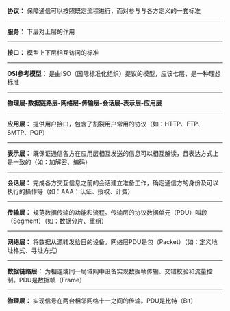 
**协议：** 保障通信可以按照既定流程进行，而对参与与各方定义的一套标准

---

**服务：** 下层对上层的作用

---

**接口：** 模型上下层相互访问的标准

---

**OSI参考模型：** 是由ISO（国际标准化组织）提议的模型，应该七层，是一种理想标准

---

**物理层-数据链路层-网络层-传输层-会话层-表示层-应用层**

---

**应用层：** 提供用户接口，包含了割裂用户常用的协议（如：HTTP、FTP、SMTP、POP）

---

**表示层：** 既保证通信各方在应用层相互发送的信息可以相互解读，且表达方式上是一致的（如：加解密、编码）

---

**会话层：** 完成各方交互信息之前的会话建立准备工作，确定通信方的身份及可以执行的操作等（如：AAA：认证、授权、计费）

---

**传输层：** 规范数据传输的功能和流程。传输层的协议数据单元（PDU）叫段（Segment）（如：数据分片、重组）

---
**网络层：** 将数据从源转发给目的设备。网络层PDU是包（Packet）（如：定义地址格式、寻址方式）

---

**数据链路层：** 为相连或同一局域网中设备实现数据帧传输、交错校验和流量控制。PDU是数据帧（Frame）

---

**物理层：** 实现信号在两台相邻网络十一之间的传输。PDU是比特（Bit）

